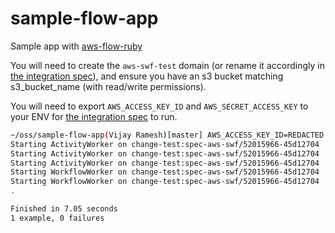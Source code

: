 sample-flow-app
===============

Sample app with [aws-flow-ruby](https://github.com/aws/aws-flow-ruby)



You will need to create the `aws-swf-test` domain (or rename it accordingly in [the integration spec](spec/integration/sample_workflow_spec.rb)), and ensure you have an s3 bucket matching s3_bucket_name (with read/write permissions).

You will need to export `AWS_ACCESS_KEY_ID` and `AWS_SECRET_ACCESS_KEY` to your ENV for [the integration spec](spec/integration/sample_workflow_spec.rb) to run.


```bash
~/oss/sample-flow-app(Vijay Ramesh)[master] AWS_ACCESS_KEY_ID=REDACTED AWS_SECRET_ACCESS_KEY=REDACTED bundle exec rspec
Starting ActivityWorker on change-test:spec-aws-swf/52015966-45d12704
Starting ActivityWorker on change-test:spec-aws-swf/52015966-45d12704
Starting ActivityWorker on change-test:spec-aws-swf/52015966-45d12704
Starting WorkflowWorker on change-test:spec-aws-swf/52015966-45d12704
Starting WorkflowWorker on change-test:spec-aws-swf/52015966-45d12704
.

Finished in 7.05 seconds
1 example, 0 failures
```